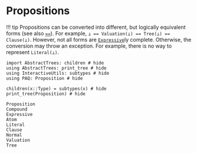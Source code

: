 
# Propositions

!!! tip
    Propositions can be converted into different, but logically equivalent forms (see also [`==`](@ref)). For example, `⊥ == Valuation(⊥) == Tree(⊥) == Clause(⊥)`. However, not all forms are [`Expressive`](@ref)ly complete. Otherwise, the conversion may throw an exception. For example, there is no way to represent `Literal(⊥)`.

```@example
import AbstractTrees: children # hide
using AbstractTrees: print_tree # hide
using InteractiveUtils: subtypes # hide
using PAQ: Proposition # hide

children(x::Type) = subtypes(x) # hide
print_tree(Proposition) # hide
```

```@docs
Proposition
Compound
Expressive
Atom
Literal
Clause
Normal
Valuation
Tree
```
